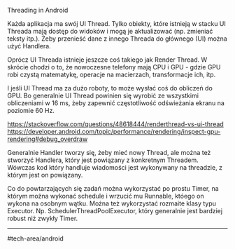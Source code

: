 Threading in Android

Każda aplikacja ma swój UI Thread. Tylko obiekty, które istnieją w stacku UI Threada mają dostęp do widoków i mogą je aktualizować (np. zmieniać teksty itp.).
Żeby przenieść dane z innego Threada do głównego (UI) można użyć Handlera.

Oprócz UI Threada istnieje jeszcze coś takiego jak Render Thread.
W skrócie chodzi o to, że nowoczesne telefony mają CPU i GPU - gdzie GPU robi czystą matematykę, operacje na macierzach, transformacje ich, itp.

I jeśli UI Thread ma za dużo roboty, to może wysłać coś do obliczeń do GPU.
Bo generalnie UI Thread powinien się wyrobić ze wszystkimi obliczeniami w 16 ms, żeby zapewnić częstotliwość odświeżania ekranu na poziomie 60 Hz.

https://stackoverflow.com/questions/48618444/renderthread-vs-ui-thread
https://developer.android.com/topic/performance/rendering/inspect-gpu-rendering#debug_overdraw






Generalnie Handler tworzy się, żeby mieć nowy Thread, ale można też stworzyć Handlera, który jest powiązany z konkretnym Threadem. Wówczas kod który handluje wiadomości jest wykonywany na threadzie, z którym jest on powiązany.

Co do powtarzających się zadań można wykorzystać po prostu Timer, na którym można wykonać schedule i wrzucić mu Runnable, któego on wykona na osobnym wątku.
Można też wykorzystać rozmaite klasy typu Executor. Np. SchedulerThreadPoolExecutor, który generalnie jest bardziej robust niż zwykły Timer.


____________________________

#tech-area/android 